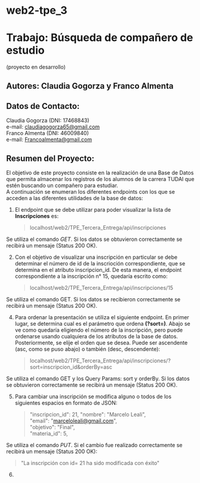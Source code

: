 # web2-tpe_3

# Trabajo: Búsqueda de compañero de estudio
(proyecto en desarrollo)

   ## Autores: Claudia Gogorza y Franco Almenta

##  Datos de Contacto:  ##
Claudia Gogorza (DNI: 17468843)  
e-mail: claudiagogorza65@gmail.com  
Franco Almenta (DNI: 46009840)  
e-mail: Francoalmenta@gmail.com  
## Resumen del Proyecto: ##  
El objetivo de este proyecto consiste en la realización de una Base de Datos que permita almacenar 
los registros de los alumnos de la carrera TUDAI que estén buscando un compañero para estudiar.  
A continuación se enumeran los diferentes endpoints con los que se acceden a las diferentes utilidades de la base de datos: 
1) El endpoint que se debe utilizar para poder visualizar la lista de **Inscripciones** es:  
   > localhost/web2/TPE_Tercera_Entrega/api/inscripciones

Se utiliza el comando *GET*. Si los datos se obtuvieron correctamente se recibirá un mensaje (Status 200 OK).

2) Con el objetivo de visualizar una inscripción en particular se debe determinar el número de id
   de la inscrioción correspondiente, que se determina en el atributo inscripcion_id. De esta manera, el endpoint correspondiente a la inscripción n° 15, quedaría escrito como:
   > localhost/web2/TPE_Tercera_Entrega/api/inscripciones/15
   
Se utiliza el comando GET. Si los datos se recibieron correctamente se recibirá un mensaje (Status 200 OK).
    
4) Para ordenar la presentación se utiliza el siguiente endpoint. En primer lugar, se determina cual es el parámetro que ordena **(?sort=)**. Abajo se ve como quedaría eligiendo
   el número de la inscripción, pero puede ordenarse usando cualquiera de los atributos de la base de datos. Posteriormente, se elije el orden que se desea. Puede ser ascendente (asc, como se puso abajo) o también (desc, descendente):
   > localhost/web2/TPE_Tercera_Entrega/api/inscripciones/?sort=inscripcion_id&orderBy=asc
   
Se utiliza el comando GET y los Query Params: sort y orderBy. Si los datos se obtuvieron correctamente se recibirá un mensaje (Status 200 OK). 

5) Para cambiar una inscripción se modifica alguno o todos de los siguientes espacios en formato de JSON:
   > "inscripcion_id": 21,
   > "nombre": "Marcelo Leali",  
   > "email": "marceloleali@gmail.com",  
   > "objetivo": "Final",  
   > "materia_id": 5,

Se utiliza el comando *PUT*. Si el cambio fue realizado correctamente se recibirá un mensaje (Status 200 OK):
   > "La inscripción con id= 21 ha sido modificada con éxito"

6) 

